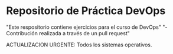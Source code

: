 # Repositorio de Práctica DevOps
"Este respositorio contiene ejercicios para el curso de DevOps"
 "- Contribución realizada a través de un pull request" 
 
ACTUALIZACION URGENTE: Todos los sistemas operativos.